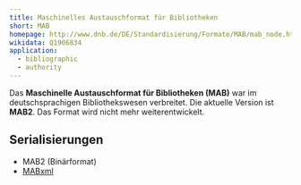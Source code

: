 ```yaml
---
title: Maschinelles Austauschformat für Bibliotheken
short: MAB
homepage: http://www.dnb.de/DE/Standardisierung/Formate/MAB/mab_node.html
wikidata: Q1906834
application:
  - bibliographic
  - authority
---
```


Das **Maschinelle Austauschformat für Bibliotheken (MAB)** war im
deutschsprachigen Bibliothekswesen verbreitet. Die aktuelle Version ist
**MAB2**. Das Format wird nicht mehr weiterentwickelt.

## Serialisierungen

* MAB2 (Binärformat)
* [MABxml](mab/xml)

